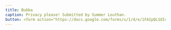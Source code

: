 ```yaml
---
title: Bubba
caption: Privacy please! Submitted by Summer Louthan.
button: <form action="https://docs.google.com/forms/u/1/d/e/1FAIpQLSdIcoWfl-P-6aqt1zNYb-ACz6o7zdAPq_1-FysywAXXPhDqTQ/formResponse" method="post"><div class="form-element"></div><span>Votes</span><input type="text" name="entry.1538201214" required placeholder="$"></br><button type="submit" name="button">Cast Votes</button></form>
---
```

